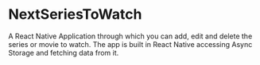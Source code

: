 # NextSeriesToWatch
A React Native Application through which you can add, edit and delete the series or movie to watch. The app is built in React Native accessing Async Storage and fetching data from it.
